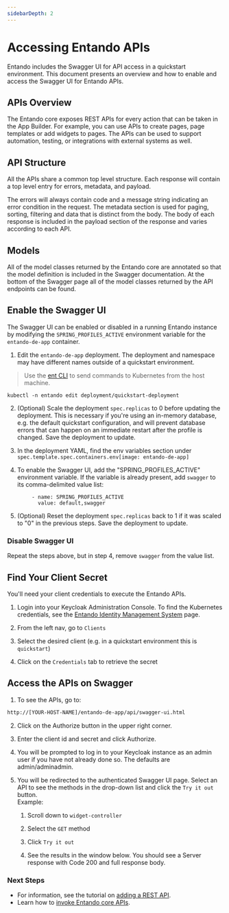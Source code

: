 ```yaml
---
sidebarDepth: 2
---
```

# Accessing Entando APIs


Entando includes the Swagger UI for API access in a quickstart environment. This document presents an overview and how to enable and access the Swagger UI for Entando APIs.

## APIs Overview
The Entando core exposes REST APIs for every action that can be taken in the App Builder. For example, you can use APIs to create pages, page templates or add widgets to pages. The APIs can be used to support automation, testing, or integrations with external systems as well.

## API Structure
All the APIs share a common top level structure. Each response will contain a top level entry for errors, metadata, and payload.

The errors will always contain code and a message string indicating an error condition in the request. The metadata section is used for paging, sorting, filtering and data that is distinct from the body. The body of each response is included in the payload section of the response and varies according to each API.

## Models
All of the model classes returned by the Entando core are annotated so that the model definition is included in the Swagger documentation. At the bottom of the Swagger page all of the model classes returned by the API endpoints can be found.

## Enable the Swagger UI

The Swagger UI can be enabled or disabled in a running Entando instance by modifying the `SPRING_PROFILES_ACTIVE` environment variable for the `entando-de-app` container. 

1. Edit the `entando-de-app` deployment. The deployment and namespace may have different names outside of a quickstart environment. 

>Use the [ent CLI](../getting-started/entando-cli.md) to send commands to Kubernetes from the host machine.
```
kubectl -n entando edit deployment/quickstart-deployment
```

2. (Optional) Scale the deployment `spec.replicas` to 0 before updating the deployment. This is necessary if you're using an in-memory database, e.g. the default quickstart configuration, and will prevent database errors that can happen on an immediate restart after the profile is changed. Save the deployment to update. 

3. In the deployment YAML, find the env variables section under `spec.template.spec.containers.env[image: entando-de-app]`

4. To enable the Swagger UI, add the "SPRING_PROFILES_ACTIVE" environment variable. If the variable is already present, add `swagger` to its comma-delimited value list:
```
        - name: SPRING_PROFILES_ACTIVE
          value: default,swagger
```

5. (Optional) Reset the deployment `spec.replicas` back to 1 if it was scaled to "0" in the previous steps. Save the deployment to update.

### Disable Swagger UI

Repeat the steps above, but in step 4, remove `swagger` from the value list.

## Find Your Client Secret
You'll need your client credentials to execute the Entando APIs. 

1. Login into your Keycloak Administration Console. To find the Kubernetes credentials, see the [Entando Identity Management System](./identity-management.md) page.

2. From the left nav, go to `Clients`

3. Select the desired client (e.g. in a quickstart environment this is `quickstart`)

4. Click on the `Credentials` tab to retrieve the secret 

## Access the APIs on Swagger
1.  To see the APIs, go to: 
``` sh
http://[YOUR-HOST-NAME]/entando-de-app/api/swagger-ui.html
```

2. Click on the Authorize button in the upper right corner.

3. Enter the client id and secret and click Authorize.

4. You will be prompted to log in to your Keycloak instance as an admin user if you have not already done so. The defaults are admin/adminadmin. 

5. You will be redirected to the authenticated Swagger UI page. Select an API to see the methods in the drop-down list and click the `Try it out` button.  
Example:
   1. Scroll down to `widget-controller`

   2. Select the `GET` method

   3. Click `Try it out`

   4. See the results in the window below. You should see a Server response with Code 200 and full response body.

### Next Steps
* For information, see the tutorial on [adding a REST API](../../tutorials/devops/add-rest-api.md).
* Learn how to [invoke Entando core APIs](../../tutorials/devops/invoking-api.md).